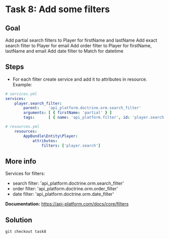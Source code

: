 Task 8: Add some filters
========================

Goal
----
Add partial search filters to Player for firstName and lastName
Add exact search filter to Player for email
Add order filter to Player for firstName, lastName and email
Add date filter to Match for datetime

Steps
-----
- For each filter create service and add it to attributes in resource.
Example:

``` yaml
# services.yml
services:
    player.search_filter:
        parent:    'api_platform.doctrine.orm.search_filter'
        arguments: [ { firstName: 'partial' } ]
        tags:      [ { name: 'api_platform.filter', id: 'player.search' } ]
```

``` yaml
# resources.yml
    resources:
        AppBundle\Entity\Player:
            attributes:
                filters: ['player.search']
```

More info
---------
Services for filters:
- search filter: 'api_platform.doctrine.orm.search_filter'
- order filter: 'api_platform.doctrine.orm.order_filter'
- date filter: 'api_platform.doctrine.orm.date_filter'

**Documentation:** https://api-platform.com/docs/core/filters


Solution
--------
`git checkout task8`